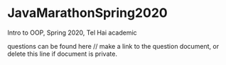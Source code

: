 # JavaMarathonSpring2020
Intro to OOP, Spring 2020, Tel Hai academic


questions can be found here // make a link to the question document, or delete this line if document is private.
